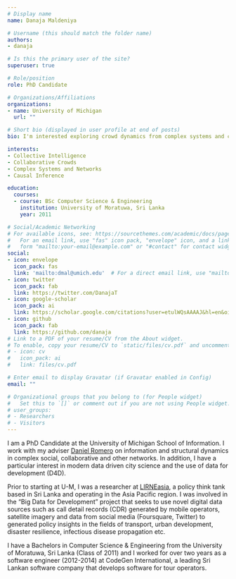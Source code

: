 ```yaml
---
# Display name
name: Danaja Maldeniya

# Username (this should match the folder name)
authors:
- danaja

# Is this the primary user of the site?
superuser: true

# Role/position
role: PhD Candidate

# Organizations/Affiliations
organizations:
- name: University of Michigan
  url: ""

# Short bio (displayed in user profile at end of posts)
bio: I'm interested exploring crowd dynamics from complex systems and causal inferences perspectives

interests:
- Collective Intelligence
- Collaborative Crowds
- Complex Systems and Networks
- Causal Inference

education:
  courses:
  - course: BSc Computer Science & Engineering
    institution: University of Moratuwa, Sri Lanka
    year: 2011

# Social/Academic Networking
# For available icons, see: https://sourcethemes.com/academic/docs/page-builder/#icons
#   For an email link, use "fas" icon pack, "envelope" icon, and a link in the
#   form "mailto:your-email@example.com" or "#contact" for contact widget.
social:
- icon: envelope
  icon_pack: fas
  link: 'mailto:dmal@umich.edu'  # For a direct email link, use "mailto:test@example.org".
- icon: twitter
  icon_pack: fab
  link: https://twitter.com/DanajaT
- icon: google-scholar
  icon_pack: ai
  link: https://scholar.google.com/citations?user=etulWQsAAAAJ&hl=en&oi=ao
- icon: github
  icon_pack: fab
  link: https://github.com/danaja
# Link to a PDF of your resume/CV from the About widget.
# To enable, copy your resume/CV to `static/files/cv.pdf` and uncomment the lines below.
# - icon: cv
#   icon_pack: ai
#   link: files/cv.pdf

# Enter email to display Gravatar (if Gravatar enabled in Config)
email: ""

# Organizational groups that you belong to (for People widget)
#   Set this to `[]` or comment out if you are not using People widget.
# user_groups:
# - Researchers
# - Visitors
---
```


<div class=text-justify>

I am a PhD Candidate at the University of Michigan School of Information. I work with my adviser [Daniel Romero](http://www.dromero.org/) on information and structural dynamics in complex social, collaborative and other networks. In addition, I have a particular interest in modern data driven city science and the use of data for development (D4D).

Prior to starting at U-M, I was a researcher at [LIRNEasia](https://lirneasia.net/), a policy think tank based in Sri Lanka and operating in the Asia Pacific region. I was involved in the “Big Data for Development” project that seeks to use novel digital data sources such as call detail records (CDR) generated by mobile operators, satellite imagery and data from social media (Foursquare, Twitter) to generated policy insights in the fields of transport, urban development, disaster resilience, infectious disease propagation etc.

I have a Bachelors in Computer Science & Engineering from the University of Moratuwa, Sri Lanka (Class of 2011) and I worked for over two years as a software engineer (2012-2014) at CodeGen International, a leading Sri Lankan software company that develops software for tour operators.

 </div>